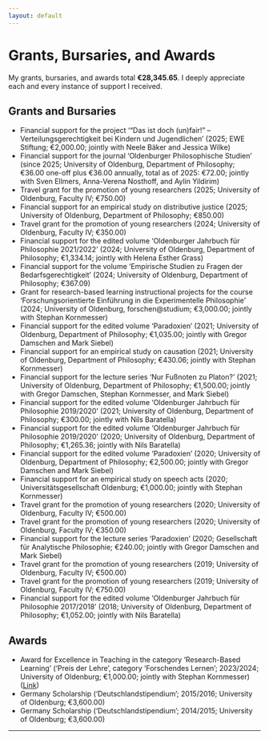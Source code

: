 ```yaml
---
layout: default
---
```


# Grants, Bursaries, and Awards

My grants, bursaries, and awards total **€28,345.65**. I deeply appreciate each and every instance of support I received.

## Grants and Bursaries
+ Financial support for the project ‘“Das ist doch (un)fair!” – Verteilungsgerechtigkeit bei Kindern und Jugendlichen’ (2025; EWE Stiftung; €2,000.00; jointly with Neele Bäker and Jessica Wilke)
+ Financial support for the journal ‘Oldenburger Philosophische Studien’ (since 2025; University of Oldenburg, Department of Philosophy; €36.00 one-off plus €36.00 annually, total as of 2025: €72.00; jointly with Sven Ellmers, Anna-Verena Nosthoff, and Aylin Yildirim)
+ Travel grant for the promotion of young researchers (2025; University of Oldenburg, Faculty IV; €750.00)
+ Financial support for an empirical study on distributive justice (2025; University of Oldenburg, Department of Philosophy; €850.00)
+ Travel grant for the promotion of young researchers (2024; University of Oldenburg, Faculty IV; €350.00)
+ Financial support for the edited volume ‘Oldenburger Jahrbuch für Philosophie 2021/2022’ (2024; University of Oldenburg, Department of Philosophy; €1,334.14; jointly with Helena Esther Grass)
+ Financial support for the volume ‘Empirische Studien zu Fragen der Bedarfsgerechtigkeit’ (2024; University of Oldenburg, Department of Philosophy; €367.09)
+ Grant for research-based learning instructional projects for the course ‘Forschungsorientierte Einführung in die Experimentelle Philosophie’ (2024; University of Oldenburg, forschen@studium; €3,000.00; jointly with Stephan Kornmesser)
+ Financial support for the edited volume ‘Paradoxien’ (2021; University of Oldenburg, Department of Philosophy; €1,035.00; jointly with Gregor Damschen and Mark Siebel)
+ Financial support for an empirical study on causation (2021; University of Oldenburg, Department of Philosophy; €430.06; jointly with Stephan Kornmesser)
+ Financial support for the lecture series ‘Nur Fußnoten zu Platon?’ (2021; University of Oldenburg, Department of Philosophy; €1,500.00; jointly with Gregor Damschen, Stephan Kornmesser, and Mark Siebel)
+ Financial support for the edited volume ‘Oldenburger Jahrbuch für Philosophie 2019/2020’ (2021; University of Oldenburg, Department of Philosophy; €300.00; jointly with Nils Baratella)
+ Financial support for the edited volume ‘Oldenburger Jahrbuch für Philosophie 2019/2020’ (2020; University of Oldenburg, Department of Philosophy; €1,265.36; jointly with Nils Baratella)
+ Financial support for the edited volume ‘Paradoxien’ (2020; University of Oldenburg, Department of Philosophy; €2,500.00; jointly with Gregor Damschen and Mark Siebel)
+ Financial support for an empirical study on speech acts (2020; Universitätsgesellschaft Oldenburg; €1,000.00; jointly with Stephan Kornmesser)
+ Travel grant for the promotion of young researchers (2020; University of Oldenburg, Faculty IV; €500.00)
+ Travel grant for the promotion of young researchers (2020; University of Oldenburg, Faculty IV; €350.00)
+ Financial support for the lecture series ‘Paradoxien’ (2020; Gesellschaft für Analytische Philosophie; €240.00; jointly with Gregor Damschen and Mark Siebel)
+ Travel grant for the promotion of young researchers (2019; University of Oldenburg, Faculty IV; €500.00)
+ Travel grant for the promotion of young researchers (2019; University of Oldenburg, Faculty IV; €750.00)
+ Financial support for the edited volume ‘Oldenburger Jahrbuch für Philosophie 2017/2018’ (2018; University of Oldenburg, Department of Philosophy; €1,052.00; jointly with Nils Baratella)

## Awards

+ Award for Excellence in Teaching in the category ‘Research-Based Learning’ (‘Preis der Lehre’, category ‘Forschendes Lernen’; 2023/2024; University of Oldenburg; €1,000.00; jointly with Stephan Kornmesser) ([Link](https://uol.de/preisderlehre/preistraegerinnen-2024))
+ Germany Scholarship (‘Deutschlandstipendium’; 2015/2016; University of Oldenburg; €3,600.00)
+ Germany Scholarship (‘Deutschlandstipendium’; 2014/2015; University of Oldenburg; €3,600.00)

***
